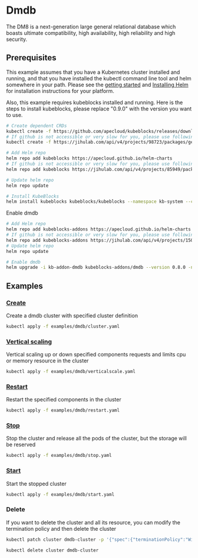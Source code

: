 # Dmdb

The DM8 is a next-generation large general relational database which boasts ultimate compatibility, high availability, high reliability and high security.

## Prerequisites

This example assumes that you have a Kubernetes cluster installed and running, and that you have installed the kubectl command line tool and helm somewhere in your path. Please see the [getting started](https://kubernetes.io/docs/setup/)  and [Installing Helm](https://helm.sh/docs/intro/install/) for installation instructions for your platform.

Also, this example requires kubeblocks installed and running. Here is the steps to install kubeblocks, please replace "0.9.0" with the version you want to use.
```bash
# Create dependent CRDs
kubectl create -f https://github.com/apecloud/kubeblocks/releases/download/v0.9.0/kubeblocks_crds.yaml
# If github is not accessible or very slow for you, please use following command instead
kubectl create -f https://jihulab.com/api/v4/projects/98723/packages/generic/kubeblocks/v0.9.0/kubeblocks_crds.yaml

# Add Helm repo 
helm repo add kubeblocks https://apecloud.github.io/helm-charts
# If github is not accessible or very slow for you, please use following repo instead
helm repo add kubeblocks https://jihulab.com/api/v4/projects/85949/packages/helm/stable

# Update helm repo
helm repo update

# Install KubeBlocks
helm install kubeblocks kubeblocks/kubeblocks --namespace kb-system --create-namespace --version="0.9.0"
```
Enable dmdb
```bash
# Add Helm repo 
helm repo add kubeblocks-addons https://apecloud.github.io/helm-charts
# If github is not accessible or very slow for you, please use following repo instead
helm repo add kubeblocks-addons https://jihulab.com/api/v4/projects/150246/packages/helm/stable
# Update helm repo
helm repo update

# Enable dmdb 
helm upgrade -i kb-addon-dmdb kubeblocks-addons/dmdb --version 0.8.0 -n kb-system  
``` 

## Examples

### [Create](cluster.yaml) 
Create a dmdb cluster with specified cluster definition 
```bash
kubectl apply -f examples/dmdb/cluster.yaml
```

### [Vertical scaling](verticalscale.yaml)
Vertical scaling up or down specified components requests and limits cpu or memory resource in the cluster
```bash
kubectl apply -f examples/dmdb/verticalscale.yaml
```

### [Restart](restart.yaml)
Restart the specified components in the cluster
```bash
kubectl apply -f examples/dmdb/restart.yaml
```

### [Stop](stop.yaml)
Stop the cluster and release all the pods of the cluster, but the storage will be reserved
```bash
kubectl apply -f examples/dmdb/stop.yaml
```

### [Start](start.yaml)
Start the stopped cluster
```bash
kubectl apply -f examples/dmdb/start.yaml
```

### Delete
If you want to delete the cluster and all its resource, you can modify the termination policy and then delete the cluster
```bash
kubectl patch cluster dmdb-cluster -p '{"spec":{"terminationPolicy":"WipeOut"}}' --type="merge"

kubectl delete cluster dmdb-cluster
```
